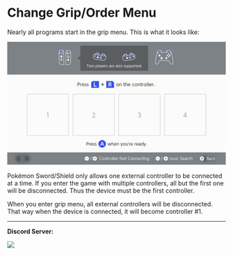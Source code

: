 # Change Grip/Order Menu

Nearly all programs start in the grip menu. This is what it looks like:

![](images/GripMenu-0.jpg)

Pokémon Sword/Shield only allows one external controller to be connected at a time. If you enter the game with multiple controllers, all but the first one will be disconnected. Thus the device must be the first controller.

When you enter grip menu, all external controllers will be disconnected. That way when the device is connected, it will become controller #1.


<hr>

**Discord Server:** 

[<img src="https://canary.discordapp.com/api/guilds/695809740428673034/widget.png?style=banner2">](https://discord.gg/cQ4gWxN)
